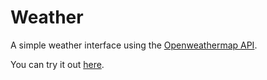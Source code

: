 # Weather

A simple weather interface using the [Openweathermap API](https://openweathermap.org/api).

You can try it out [here](http://claudiact6.github.io/Weather).
